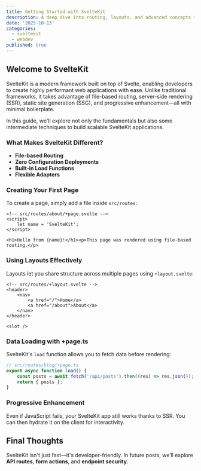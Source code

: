 ```yaml
---
title: Getting Started with SvelteKit
description: A deep dive into routing, layouts, and advanced concepts in SvelteKit.
date: '2025-10-13'
categories:
  - sveltekit
  - webdev
published: true
---
```


## Welcome to SvelteKit

SvelteKit is a modern framework built on top of Svelte, enabling developers to create highly performant web applications with ease. Unlike traditional frameworks, it takes advantage of file-based routing, server-side rendering (SSR), static site generation (SSG), and progressive enhancement—all with minimal boilerplate.

In this guide, we'll explore not only the fundamentals but also some intermediate techniques to build scalable SvelteKit applications.

### What Makes SvelteKit Different?

- **File-based Routing**
- **Zero Configuration Deployments**
- **Built-in Load Functions**
- **Flexible Adapters**

### Creating Your First Page

To create a page, simply add a file inside `src/routes`:

```svelte
<!-- src/routes/about/+page.svelte -->
<script>
	let name = 'SvelteKit';
</script>

<h1>Hello from {name}!</h1><p>This page was rendered using file-based routing.</p>
```

### Using Layouts Effectively

Layouts let you share structure across multiple pages using `+layout.svelte`:

```svelte
<!-- src/routes/+layout.svelte -->
<header>
	<nav>
		<a href="/">Home</a>
		<a href="/about">About</a>
	</nav>
</header>

<slot />
```

### Data Loading with +page.ts

SvelteKit's `load` function allows you to fetch data before rendering:

```ts
// src/routes/blog/+page.ts
export async function load() {
	const posts = await fetch('/api/posts').then((res) => res.json());
	return { posts };
}
```

### Progressive Enhancement

Even if JavaScript fails, your SvelteKit app still works thanks to SSR. You can then hydrate it on the client for interactivity.

## Final Thoughts

SvelteKit isn't just fast—it's developer-friendly. In future posts, we’ll explore **API routes**, **form actions**, and **endpoint security**.
